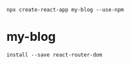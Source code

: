 ```console
npx create-react-app my-blog --use-npm
```
# my-blog
```console
install --save react-router-dom
```
